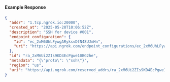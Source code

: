 <!-- Code generated for API Clients. DO NOT EDIT. -->

#### Example Response

```json
{
  "addr": "1.tcp.ngrok.io:20000",
  "created_at": "2025-05-20T10:06:52Z",
  "description": "SSH for device #001",
  "endpoint_configuration": {
    "id": "ec_2xM6UhLFywgARyksvDfN48UJmHn",
    "uri": "https://api.ngrok.com/endpoint_configurations/ec_2xM6UhLFywgARyksvDfN48UJmHn"
  },
  "id": "ra_2xM6Ui2ZIs9KD4EcPgwe10BG2he",
  "metadata": "{\"proto\": \"ssh\"}",
  "region": "us",
  "uri": "https://api.ngrok.com/reserved_addrs/ra_2xM6Ui2ZIs9KD4EcPgwe10BG2he"
}
```
